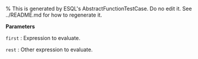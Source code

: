 % This is generated by ESQL's AbstractFunctionTestCase. Do no edit it. See ../README.md for how to regenerate it.

**Parameters**

`first`
:   Expression to evaluate.

`rest`
:   Other expression to evaluate.

